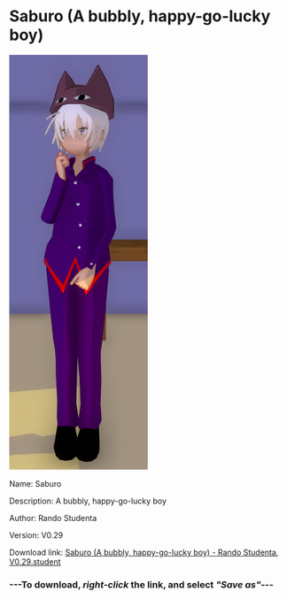 # Saburo (A bubbly, happy-go-lucky boy)

<img src = "https://raw.githubusercontent.com/Arbiter1223/Daigaku-Gurashi-Custom-Students/master/Students/Files/Saburo%20(A%20bubbly%2C%20happy-go-lucky%20boy).png">

Name: Saburo

Description: A bubbly, happy-go-lucky boy

Author: Rando Studenta

Version: V0.29

Download link: <a href="https://raw.githubusercontent.com/Arbiter1223/Daigaku-Gurashi-Custom-Students/master/Students/Files/Saburo%20(A%20bubbly%2C%20happy-go-lucky%20boy)%20-%20Rando%20Studenta%2C%20V0.29.student">Saburo (A bubbly, happy-go-lucky boy) - Rando Studenta, V0.29.student</a>

### ---**To download, _right-click_ the link, and select _"Save as"_**---
